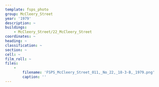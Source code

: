 ```yaml
---
template: fsps_photo
group: McCleery_Street
year: '1979'
description: ~
buildings:
    - McCleery_Street/22_McCleery_Street
coordinates: ~
heading: ~
classification: ~
section: ~
cell: ~
film_roll: ~
files:
    -
        filename: 'FSPS_McCleery_Street_011,_No_22,_18-3-B,_1979.png'
        caption: ''
---
```

